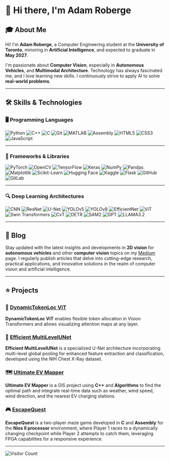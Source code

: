 <!-- ![Banner](https://your-banner-image-url.com/banner.png) -->

# 👋 Hi there, I'm Adam Roberge

<!-- ![Profile](https://your-profile-picture-url.com/profile.jpg) -->

## 🎓 About Me

Hi! I'm **Adam Roberge**, a Computer Engineering student at the **University of Toronto**, minoring in **Artificial Intelligence**, and expected to graduate in **May 2027**. 

I'm passionate about **Computer Vision**, especially in **Autonomous Vehicles**, and **Multimodal Architecture**. Technology has always fascinated me, and I love learning new skills. I continuously strive to apply AI to solve **real-world problems**.

---

## 🛠️ Skills & Technologies

### 🖥️ Programming Languages
![Python](https://img.shields.io/badge/Python-3776AB?style=for-the-badge&logo=python&logoColor=yellow)
![C++](https://img.shields.io/badge/C++%2B%2B-00599C?style=for-the-badge&logo=c++%2B%2B&logoColor=white)
![C](https://img.shields.io/badge/C-555555?style=for-the-badge&logo=c&logoColor=white)
![Git](https://img.shields.io/badge/Git-BB2275?style=for-the-badge&logo=git&logoColor=white)
![MATLAB](https://img.shields.io/badge/MATLAB-0076A8?style=for-the-badge&logo=matlab&logoColor=white)
![Assembly](https://img.shields.io/badge/Assembly-6E4C13?style=for-the-badge&logo=assembly&logoColor=white)
![HTML5](https://img.shields.io/badge/HTML5-E34F26?style=for-the-badge&logo=html5&logoColor=white)
![CSS3](https://img.shields.io/badge/CSS3-1572B6?style=for-the-badge&logo=css3&logoColor=white)
![JavaScript](https://img.shields.io/badge/JavaScript-F7DF1E?style=for-the-badge&logo=javascript&logoColor=black)

---

### 🧰 Frameworks & Libraries
![PyTorch](https://img.shields.io/badge/PyTorch-EE4C2C?style=for-the-badge&logo=PyTorch&logoColor=white)
![OpenCV](https://img.shields.io/badge/OpenCV-5C3EE8?style=for-the-badge&logo=opencv&logoColor=white)
![TensorFlow](https://img.shields.io/badge/TensorFlow-FF6F00?style=for-the-badge&logo=TensorFlow&logoColor=white)
![Keras](https://img.shields.io/badge/Keras-D00000?style=for-the-badge&logo=Keras&logoColor=white)
![NumPy](https://img.shields.io/badge/Numpy-013243?style=for-the-badge&logo=numpy&logoColor=white)
![Pandas](https://img.shields.io/badge/Pandas-150458?style=for-the-badge&logo=pandas&logoColor=white)
![Matplotlib](https://img.shields.io/badge/Matplotlib-315BA1?style=for-the-badge&logo=matplotlib&logoColor=white)
![Scikit-Learn](https://img.shields.io/badge/scikit--learn-F7931E?style=for-the-badge&logo=scikit-learn&logoColor=white)
![Hugging Face](https://img.shields.io/badge/Hugging%20Face-FFDA50?style=for-the-badge&logo=huggingface&logoColor=black)
![Kaggle](https://img.shields.io/badge/Kaggle-20BEFF?style=for-the-badge&logo=kaggle&logoColor=white)
![Flask](https://img.shields.io/badge/Flask-000000?style=for-the-badge&logo=flask&logoColor=white)
![GitHub](https://img.shields.io/badge/GitHub-181717?style=for-the-badge&logo=github&logoColor=white)
![GitLab](https://img.shields.io/badge/GitLab-FC6D26?style=for-the-badge&logo=gitlab&logoColor=white)

---

### 🔍 Deep Learning Architectures
![CNN](https://img.shields.io/badge/CNN-FF6347?style=for-the-badge&color=FF6347)
![ResNet](https://img.shields.io/badge/ResNet-8A2BE2?style=for-the-badge&color=8A2BE2)
![U-Net](https://img.shields.io/badge/U--Net-4682B4?style=for-the-badge&color=4682B4)
![YOLOv5](https://img.shields.io/badge/YOLOv5-3CB371?style=for-the-badge&color=3CB371)
![YOLOv8](https://img.shields.io/badge/YOLOv8-8FBC8F?style=for-the-badge&color=8FBC8F)
![EfficientNet](https://img.shields.io/badge/EfficientNet-40E0D0?style=for-the-badge&color=40E0D0)
![ViT](https://img.shields.io/badge/ViT-FF8C00?style=for-the-badge&color=FF8C00)
![Swin Transformers](https://img.shields.io/badge/Swin%20Transformers-8A2BE2?style=for-the-badge&color=8A2BE2)
![CvT](https://img.shields.io/badge/CvT-32CD32?style=for-the-badge&color=32CD32)
![DETR](https://img.shields.io/badge/DETR-FFD700?style=for-the-badge&color=FFD700)
![SAM2](https://img.shields.io/badge/SAM2-FF4500?style=for-the-badge&color=FF4500)
![GPT](https://img.shields.io/badge/GPT-FF6347?style=for-the-badge&color=FF6347)
![LLAMA3.2](https://img.shields.io/badge/LLAMA3.2-ADFF2F?style=for-the-badge&color=ADFF2F)

---

## 📝 Blog

Stay updated with the latest insights and developments in **2D vision** for **autonomous vehicles** and other **computer vision** topics on my [Medium](https://medium.com/@adam.roberge) page. I regularly publish articles that delve into cutting-edge research, practical applications, and innovative solutions in the realm of computer vision and artificial intelligence.

---

## ⭐ Projects

### 🚀 [DynamicTokenLoc ViT](https://github.com/adamroberge/DynamicTokenLocViT)
**DynamicTokenLoc ViT** enables flexible token allocation in Vision Transformers and allows visualizing attention maps at any layer.

### 🩻 [Efficient MultiLevelUNet](https://github.com/chriskrunchy/APS360-Project)
**Efficient MultiLevelUNet** is a specialized U-Net architecture incorporating multi-level global pooling for enhanced feature extraction and classification, developed using the NIH Chest X-Ray dataset. 

### 🗺️ [Ultimate EV Mapper](https://github.com/adamroberge/UltimateEVMapper)
**Ultimate EV Mapper** is a GIS project using **C++** and **Algorithms** to find the optimal path and integrate real-time data such as weather, wind speed, wind direction, and the nearest EV charging stations.

### 🎮 [EscapeQuest](https://github.com/adamroberge/EscapeQuest)
**EscapeQuest** is a two-player maze game developed in **C** and **Assembly** for the **Nios II processor** environment, where Player 1 races to a dynamically changing checkpoint while Player 2 attempts to catch them, leveraging FPGA capabilities for a responsive experience. 

---

<!--
## 📊 GitHub Stats

![Adam's GitHub Stats](https://github-readme-stats.vercel.app/api?username=adamroberge&show_icons=true&theme=radical)

---
-->
![Visitor Count](https://visitor-badge.laobi.icu/badge?page_id=adamroberge.adamroberge)





